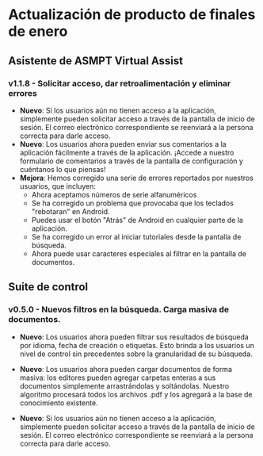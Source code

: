 # Actualización de producto de finales de enero

## Asistente de ASMPT Virtual Assist

### v1.1.8 - Solicitar acceso, dar retroalimentación y eliminar errores
- **Nuevo**: Si los usuarios aún no tienen acceso a la aplicación, simplemente pueden solicitar acceso a través de la pantalla de inicio de sesión. El correo electrónico correspondiente se reenviará a la persona correcta para darle acceso.
- **Nuevo**: Los usuarios ahora pueden enviar sus comentarios a la aplicación fácilmente a través de la aplicación. ¡Accede a nuestro formulario de comentarios a través de la pantalla de configuración y cuéntanos lo que piensas!
- **Mejora**: Hemos corregido una serie de errores reportados por nuestros usuarios, que incluyen: 
    - Ahora aceptamos números de serie alfanuméricos
    - Se ha corregido un problema que provocaba que los teclados "rebotaran" en Android.
    - Puedes usar el botón "Atrás" de Android en cualquier parte de la aplicación.
    - Se ha corregido un error al iniciar tutoriales desde la pantalla de búsqueda.
    - Ahora puede usar caracteres especiales al filtrar en la pantalla de documentos.

## Suite de control

### v0.5.0 - Nuevos filtros en la búsqueda. Carga masiva de documentos.

- **Nuevo**: Los usuarios ahora pueden filtrar sus resultados de búsqueda por idioma, fecha de creación o etiquetas. Esto brinda a los usuarios un nivel de control sin precedentes sobre la granularidad de su búsqueda.

- **Nuevo**: Los usuarios ahora pueden cargar documentos de forma masiva: los editores pueden agregar carpetas enteras a sus documentos simplemente arrastrándolas y soltándolas. Nuestro algoritmo procesará todos los archivos .pdf y los agregará a la base de conocimiento existente.

- **Nuevo**: Si los usuarios aún no tienen acceso a la aplicación, simplemente pueden solicitar acceso a través de la pantalla de inicio de sesión. El correo electrónico correspondiente se reenviará a la persona correcta para darle acceso.